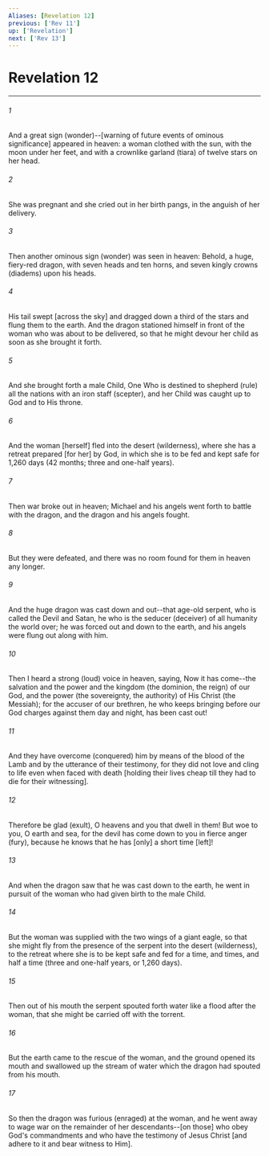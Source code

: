 ```yaml
---
Aliases: [Revelation 12]
previous: ['Rev 11']
up: ['Revelation']
next: ['Rev 13']
---
```

# Revelation 12

***


###### 1 


And a great sign (wonder)--[warning of future events of ominous significance] appeared in heaven: a woman clothed with the sun, with the moon under her feet, and with a crownlike garland (tiara) of twelve stars on her head. 


###### 2 


She was pregnant and she cried out in her birth pangs, in the anguish of her delivery. 


###### 3 


Then another ominous sign (wonder) was seen in heaven: Behold, a huge, fiery-red dragon, with seven heads and ten horns, and seven kingly crowns (diadems) upon his heads. 


###### 4 


His tail swept [across the sky] and dragged down a third of the stars and flung them to the earth. And the dragon stationed himself in front of the woman who was about to be delivered, so that he might devour her child as soon as she brought it forth. 


###### 5 


And she brought forth a male Child, One Who is destined to shepherd (rule) all the nations with an iron staff (scepter), and her Child was caught up to God and to His throne. 


###### 6 


And the woman [herself] fled into the desert (wilderness), where she has a retreat prepared [for her] by God, in which she is to be fed and kept safe for 1,260 days (42 months; three and one-half years). 


###### 7 


Then war broke out in heaven; Michael and his angels went forth to battle with the dragon, and the dragon and his angels fought. 


###### 8 


But they were defeated, and there was no room found for them in heaven any longer. 


###### 9 


And the huge dragon was cast down and out--that age-old serpent, who is called the Devil and Satan, he who is the seducer (deceiver) of all humanity the world over; he was forced out and down to the earth, and his angels were flung out along with him. 


###### 10 


Then I heard a strong (loud) voice in heaven, saying, Now it has come--the salvation and the power and the kingdom (the dominion, the reign) of our God, and the power (the sovereignty, the authority) of His Christ (the Messiah); for the accuser of our brethren, he who keeps bringing before our God charges against them day and night, has been cast out! 


###### 11 


And they have overcome (conquered) him by means of the blood of the Lamb and by the utterance of their testimony, for they did not love and cling to life even when faced with death [holding their lives cheap till they had to die for their witnessing]. 


###### 12 


Therefore be glad (exult), O heavens and you that dwell in them! But woe to you, O earth and sea, for the devil has come down to you in fierce anger (fury), because he knows that he has [only] a short time [left]! 


###### 13 


And when the dragon saw that he was cast down to the earth, he went in pursuit of the woman who had given birth to the male Child. 


###### 14 


But the woman was supplied with the two wings of a giant eagle, so that she might fly from the presence of the serpent into the desert (wilderness), to the retreat where she is to be kept safe and fed for a time, and times, and half a time (three and one-half years, or 1,260 days). 


###### 15 


Then out of his mouth the serpent spouted forth water like a flood after the woman, that she might be carried off with the torrent. 


###### 16 


But the earth came to the rescue of the woman, and the ground opened its mouth and swallowed up the stream of water which the dragon had spouted from his mouth. 


###### 17 


So then the dragon was furious (enraged) at the woman, and he went away to wage war on the remainder of her descendants--[on those] who obey God's commandments and who have the testimony of Jesus Christ [and adhere to it and bear witness to Him].
